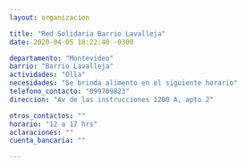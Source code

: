 ```yaml
---
layout: organizacion

title: "Red Solidaria Barrio Lavalleja"
date: 2020-04-05 18:22:40 -0300

departamento: "Montevideo"
barrio: "Barrio Lavalleja"
actividades: "Olla"
necesidades: "Se brinda alimento en el siguiente horario"
telefono_contacto: "099709823"
direccion: "Av de las instrucciones 1200 A, apto 2"

otros_contactos: ""
horario: "12 a 17 hrs"
aclaraciones: ""
cuenta_bancaria: ""

---
```

